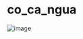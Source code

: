 # co_ca_ngua
![image](https://user-images.githubusercontent.com/50534347/217994565-14ffcfef-9cfc-4da9-a29a-8056e4862540.png)
